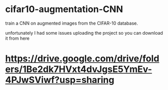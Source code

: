 # cifar10-augmentation-CNN
train a CNN on augmented images from the CIFAR-10 database.

unfortunately I had some issues uploading the project so you can download it from here
# https://drive.google.com/drive/folders/1Be2dk7HVxt4dvJgsE5YmEv-4PJwSViwf?usp=sharing
